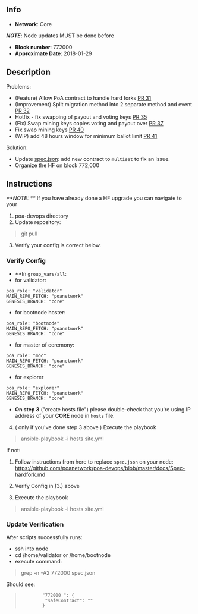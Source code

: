 ## Info
* **Network**: Core

_**NOTE**_:  Node updates MUST be done before 
- **Block number**: 772000 
- **Approximate Date**: 2018-01-29


## Description
Problems:  
 - (Feature) Allow PoA contract to handle hard forks [PR 31]( https://github.com/poanetwork/poa-network-consensus-contracts/pull/31 ) 
- (Improvement) Split migration method into 2 separate method and event [PR 32]( https://github.com/poanetwork/poa-network-consensus-contracts/pull/32 )
- Hotfix - fix swapping of payout and voting keys [PR 35]( https://github.com/poanetwork/poa-network-consensus-contracts/pull/35 )
- (Fix) Swap mining keys copies voting and payout over [PR 37]( https://github.com/poanetwork/poa-network-consensus-contracts/pull/37 )
- Fix swap mining keys [PR 40]( https://github.com/poanetwork/poa-network-consensus-contracts/pull/40 )
- (WIP) add 48 hours window for minimum ballot limit [PR 41]( https://github.com/poanetwork/poa-network-consensus-contracts/pull/41 )

Solution:
- Update [spec.json](https://github.com/poanetwork/poa-chain-spec/blob/core/spec.json): add new contract to `multiset` to fix an issue.
- Organize the HF on block 772,000

## Instructions

_**NOTE: **_ If you have already done a HF upgrade you can navigate to your 

1. poa-devops directory
2. Update repository:
> git pull

3. Verify your config is correct below.
### Verify Config

* **In  `group_vars/all`:
* for validator:
```
poa_role: "validator"
MAIN_REPO_FETCH: "poanetwork"
GENESIS_BRANCH: "core"
```

* for bootnode hoster:
```
poa_role: "bootnode"
MAIN_REPO_FETCH: "poanetwork"
GENESIS_BRANCH: "core"
```

* for master of ceremony:
```
poa_role: "moc"
MAIN_REPO_FETCH: "poanetwork"
GENESIS_BRANCH: "core"
```

* for explorer
```
poa_role: "explorer"
MAIN_REPO_FETCH: "poanetwork"
GENESIS_BRANCH: "core"
```

* **On step 3** ("create hosts file") please double-check that you're using IP address of your **CORE** node in `hosts` file.

4. ( only if you've done step 3 above ) Execute the playbook
> ansible-playbook -i hosts site.yml


If not:

1.  Follow instructions from here to replace `spec.json` on your node:
https://github.com/poanetwork/poa-devops/blob/master/docs/Spec-hardfork.md

2.  Verify Config in (3.) above

3.  Execute the playbook
> ansible-playbook -i hosts site.yml


### Update Verification

After scripts successfully runs:

- ssh into node
- cd /home/validator or /home/bootnode
- execute command:
> grep -n -A2 772000  spec.json

Should see:

>             "772000 ": {
>              "safeContract": ""
>             }
